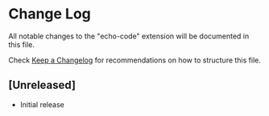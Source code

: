 # Change Log

All notable changes to the "echo-code" extension will be documented in this file.

Check [Keep a Changelog](http://keepachangelog.com/) for recommendations on how to structure this file.

## [Unreleased]

- Initial release